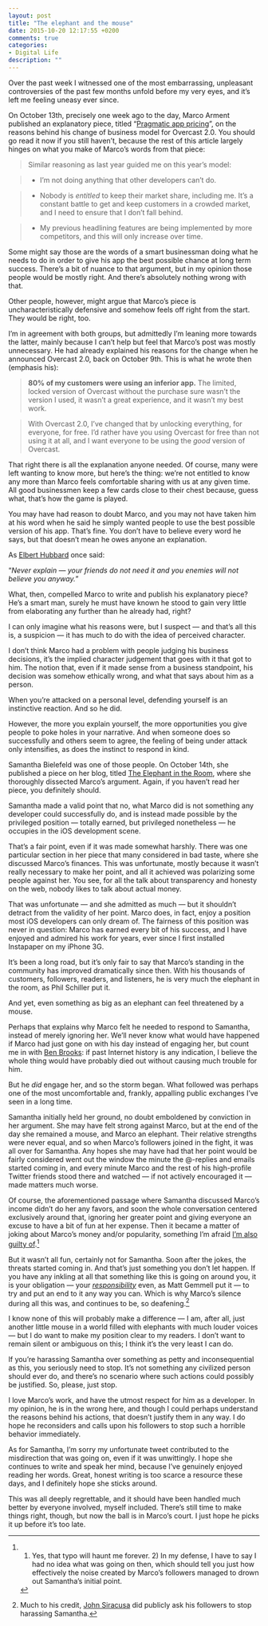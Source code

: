```yaml
---
layout: post
title: "The elephant and the mouse"
date: 2015-10-20 12:17:55 +0200
comments: true
categories: 
- Digital Life
description: ""
---
```


Over the past week I witnessed one of the most embarrassing, unpleasant controversies of the past few months unfold before my very eyes, and it’s left me feeling uneasy ever since.

On October 13th, precisely one week ago to the day, Marco Arment published an explanatory piece, titled “[Pragmatic app pricing](http://www.marco.org/2015/10/13/pragmatic-pricing)”, on the reasons behind his change of business model for Overcast 2.0. You should go read it now if you still haven’t, because the rest of this article largely hinges on what you make of Marco’s words from that piece:

> Similar reasoning as last year guided me on this year’s model:

> * I’m not doing anything that other developers can’t do.

> * Nobody is _entitled_ to keep their market share, including me. It’s a constant battle to get and keep customers in a crowded market, and I need to ensure that I don’t fall behind.

> * My previous headlining features are being implemented by more competitors, and this will only increase over time.

Some might say those are the words of a smart businessman doing what he needs to do in order to give his app the best possible chance at long term success. There’s a bit of nuance to that argument, but in my opinion those people would be mostly right. And there’s absolutely nothing wrong with that.

Other people, however, might argue that Marco’s piece is uncharacteristically defensive and somehow feels off right from the start. They would be right, too. 

I’m in agreement with both groups, but admittedly I’m leaning more towards the latter, mainly because I can’t help but feel that Marco’s post was mostly unnecessary. He had already explained his reasons for the change when he announced Overcast 2.0, back on October 9th. This is what he wrote then (emphasis his):

> **80% of my customers were using an inferior app.** The limited, locked version of Overcast without the purchase sure wasn’t the version I used, it wasn’t a great experience, and it wasn’t my best work.

> With Overcast 2.0, I’ve changed that by unlocking everything, for everyone, for free. I’d rather have you using Overcast for free than not using it at all, and I want everyone to be using the _good_ version of Overcast.

That right there is all the explanation anyone needed. Of course, many were left wanting to know more, but here’s the thing: we’re not entitled to know any more than Marco feels comfortable sharing with us at any given time. All good businessmen keep a few cards close to their chest because, guess what, that’s how the game is played.

You may have had reason to doubt Marco, and you may not have taken him at his word when he said he simply wanted people to use the best possible version of his app. That’s fine. You don’t have to believe every word he says, but that doesn’t mean he owes anyone an explanation. 

As [Elbert Hubbard](http://www.brainyquote.com/quotes/quotes/e/elberthubb108523.html) once said:

“_Never explain — your friends do not need it and you enemies will not believe you anyway._”

What, then, compelled Marco to write and publish his explanatory piece? He’s a smart man, surely he must have known he stood to gain very little from elaborating any further than he already had, right?

I can only imagine what his reasons were, but I suspect — and that’s all this is, a suspicion — it has much to do with the idea of perceived character.

I don’t think Marco had a problem with people judging his business decisions, it’s the implied character judgement that goes with it that got to him. The notion that, even if it made sense from a business standpoint, his decision was somehow ethically wrong, and what that says about him as a person.

When you’re attacked on a personal level, defending yourself is an instinctive reaction. And so he did.

However, the more you explain yourself, the more opportunities you give people to poke holes in your narrative. And when someone does so successfully and others seem to agree, the feeling of being under attack only intensifies, as does the instinct to respond in kind.

Samantha Bielefeld was one of those people. On October 14th, she published a piece on her blog, titled [The Elephant in the Room](http://samanthabielefeld.com/the-elephant-in-the-room), where she thoroughly dissected Marco’s argument. Again, if you haven’t read her piece, you definitely should. 

Samantha made a valid point that no, what Marco did is not something any developer could successfully do, and is instead made possible by the privileged position — totally earned, but privileged nonetheless — he occupies in the iOS development scene.

That’s a fair point, even if it was made somewhat harshly. There was one particular section in her piece that many considered in bad taste, where she discussed Marco’s finances. This was unfortunate, mostly because it wasn’t really necessary to make her point, and all it achieved was polarizing some people against her. You see, for all the talk about transparency and honesty on the web, nobody likes to talk about actual money.

That was unfortunate — and she admitted as much — but it shouldn’t detract from the validity of her point. Marco does, in fact, enjoy a position most iOS developers can only dream of. The fairness of this position was never in question: Marco has earned every bit of his success, and I have enjoyed and admired his work for years, ever since I first installed Instapaper on my iPhone 3G. 

It’s been a long road, but it’s only fair to say that Marco’s standing in the community has improved dramatically since then. With his thousands of customers, followers, readers, and listeners, he is very much the elephant in the room, as Phil Schiller put it.

And yet, even something as big as an elephant can feel threatened by a mouse.

Perhaps that explains why Marco felt he needed to respond to Samantha, instead of merely ignoring her. We’ll never know what would have happened if Marco had just gone on with his day instead of engaging her, but count me in with [Ben Brooks](https://brooksreview.net/2015/10/regret/): if past Internet history is any indication, I believe the whole thing would have probably died out without causing much trouble for him.

But he _did_ engage her, and so the storm began. What followed was perhaps one of the most uncomfortable and, frankly, appalling public exchanges I’ve seen in a long time.

Samantha initially held her ground, no doubt emboldened by conviction in her argument. She may have felt strong against Marco, but at the end of the day she remained a mouse, and Marco an elephant. Their relative strengths were never equal, and so when Marco’s followers joined in the fight, it was all over for Samantha. Any hopes she may have had that her point would be fairly considered went out the window the minute the @-replies and emails started coming in, and every minute Marco and the rest of his high-profile Twitter friends stood there and watched — if not actively encouraged it — made matters much worse.

Of course, the aforementioned passage where Samantha discussed Marco’s income didn’t do her any favors, and soon the whole conversation centered exclusively around that, ignoring her greater point and giving everyone an excuse to have a bit of fun at her expense. Then it became a matter of joking about Marco’s money and/or popularity, something I’m afraid [I’m also guilty of](https://twitter.com/analogsenses/status/654385767997964288).[^Marco1]

[^Marco1]: 1) Yes, that typo will haunt me forever. 2) In my defense, I have to say I had no idea what was going on then, which should tell you just how effectively the noise created by Marco’s followers managed to drown out Samantha’s initial point.

But it wasn’t all fun, certainly not for Samantha. Soon after the jokes, the threats started coming in. And that’s just something you don’t let happen. If you have any inkling at all that something like this is going on around you, it is your obligation — your [_responsibility_](http://mattgemmell.com/responsibility/) even, as Matt Gemmell put it — to try and put an end to it any way you can. Which is why Marco’s silence during all this was, and continues to be, so deafening.[^Marco2]

[^Marco2]: Much to his credit, [John Siracusa](https://twitter.com/siracusa/status/655137236854378496) did publicly ask his followers to stop harassing Samantha.

I know none of this will probably make a difference — I am, after all, just another little mouse in a world filled with elephants with much louder voices — but I do want to make my position clear to my readers. I don’t want to remain silent or ambiguous on this; I think it’s the very least I can do.

If you’re harassing Samantha over something as petty and inconsequential as this, you seriously need to stop. It’s not something any civilized person should ever do, and there’s no scenario where such actions could possibly be justified. So, please, just stop.

I love Marco’s work, and have the utmost respect for him as a developer. In my opinion, he is in the wrong here, and though I could perhaps understand the reasons behind his actions, that doesn’t justify them in any way. I do hope he reconsiders and calls upon his followers to stop such a horrible behavior immediately.

As for Samantha, I’m sorry my unfortunate tweet contributed to the misdirection that was going on, even if it was unwittingly. I hope she continues to write and speak her mind, because I’ve genuinely enjoyed reading her words. Great, honest writing is too scarce a resource these days, and I definitely hope she sticks around.

This was all deeply regrettable, and it should have been handled much better by everyone involved, myself included. There’s still time to make things right, though, but now the ball is in Marco’s court. I just hope he picks it up before it’s too late.